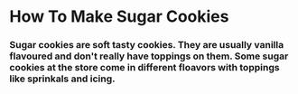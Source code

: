 # How To Make Sugar Cookies 

### Sugar cookies are soft tasty cookies. They are usually vanilla flavoured and don't really have toppings on them. Some sugar cookies at the store come in different floavors with toppings like sprinkals and icing. 